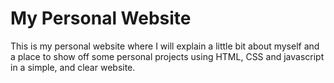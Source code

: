 # My Personal Website

This is my personal website where I will explain a little bit about myself and a place to show off some personal projects using HTML, CSS and javascript in a simple, and clear website.
